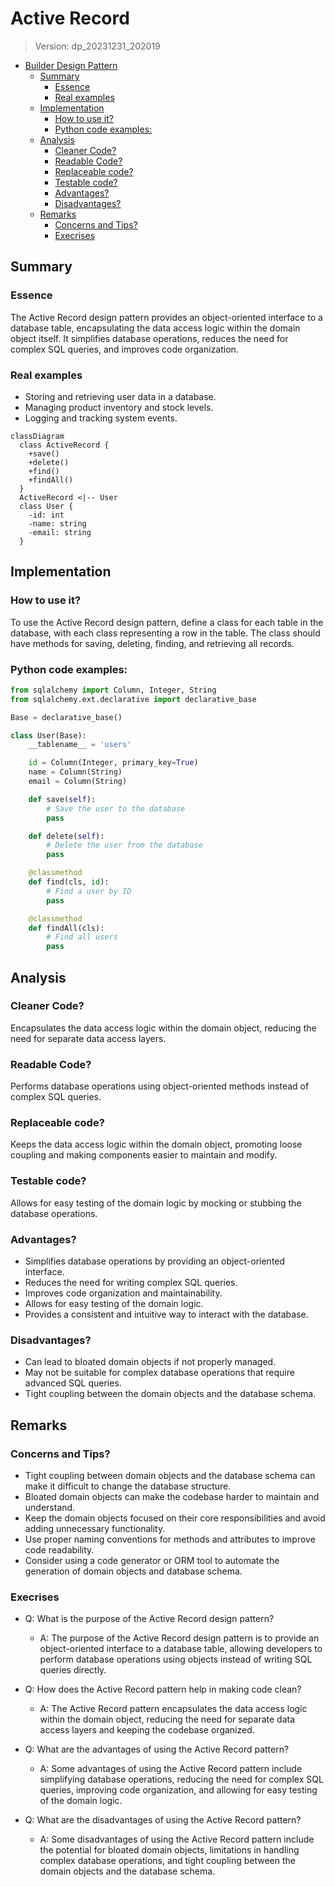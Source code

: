 
# Active Record
> Version: dp_20231231_202019

- [Builder Design Pattern](#builder-design-pattern)
   * [Summary](#summary)
      + [Essence](#essence)
      + [Real examples](#real-examples)
   * [Implementation](#implementation)
      + [How to use it?](#how-to-use-it)
      + [Python code examples:](#python-code-examples)
   * [Analysis](#analysis)
      + [Cleaner Code?](#cleaner-code)
      + [Readable Code?](#readable-code)
      + [Replaceable code?](#replaceable-code)
      + [Testable code?](#testable-code)
      + [Advantages?](#advantages)
      + [Disadvantages?](#disadvantages)
   * [Remarks](#remarks)
      + [Concerns and Tips?](#concerns-and-tips)
      + [Execrises](#execrises)

## Summary

### Essence
The Active Record design pattern provides an object-oriented interface to a database table, encapsulating the data access logic within the domain object itself. It simplifies database operations, reduces the need for complex SQL queries, and improves code organization.

### Real examples

- Storing and retrieving user data in a database.
- Managing product inventory and stock levels.
- Logging and tracking system events.


```mermaid
classDiagram
  class ActiveRecord {
    +save()
    +delete()
    +find()
    +findAll()
  }
  ActiveRecord <|-- User
  class User {
    -id: int
    -name: string
    -email: string
  }
```

## Implementation
### How to use it?
To use the Active Record design pattern, define a class for each table in the database, with each class representing a row in the table. The class should have methods for saving, deleting, finding, and retrieving all records.

### Python code examples:
```python
from sqlalchemy import Column, Integer, String
from sqlalchemy.ext.declarative import declarative_base

Base = declarative_base()

class User(Base):
    __tablename__ = 'users'

    id = Column(Integer, primary_key=True)
    name = Column(String)
    email = Column(String)

    def save(self):
        # Save the user to the database
        pass

    def delete(self):
        # Delete the user from the database
        pass

    @classmethod
    def find(cls, id):
        # Find a user by ID
        pass

    @classmethod
    def findAll(cls):
        # Find all users
        pass
```
   


## Analysis
### Cleaner Code?
Encapsulates the data access logic within the domain object, reducing the need for separate data access layers.

### Readable Code?
Performs database operations using object-oriented methods instead of complex SQL queries.

### Replaceable code?
Keeps the data access logic within the domain object, promoting loose coupling and making components easier to maintain and modify.

### Testable code?
Allows for easy testing of the domain logic by mocking or stubbing the database operations.

### Advantages?

- Simplifies database operations by providing an object-oriented interface.
- Reduces the need for writing complex SQL queries.
- Improves code organization and maintainability.
- Allows for easy testing of the domain logic.
- Provides a consistent and intuitive way to interact with the database.

### Disadvantages?

- Can lead to bloated domain objects if not properly managed.
- May not be suitable for complex database operations that require advanced SQL queries.
- Tight coupling between the domain objects and the database schema.


## Remarks
### Concerns and Tips?

- Tight coupling between domain objects and the database schema can make it difficult to change the database structure.
- Bloated domain objects can make the codebase harder to maintain and understand.
- Keep the domain objects focused on their core responsibilities and avoid adding unnecessary functionality.
- Use proper naming conventions for methods and attributes to improve code readability.
- Consider using a code generator or ORM tool to automate the generation of domain objects and database schema.


### Execrises

- Q: What is the purpose of the Active Record design pattern?

  - A: The purpose of the Active Record design pattern is to provide an object-oriented interface to a database table, allowing developers to perform database operations using objects instead of writing SQL queries directly.
- Q: How does the Active Record pattern help in making code clean?

  - A: The Active Record pattern encapsulates the data access logic within the domain object, reducing the need for separate data access layers and keeping the codebase organized.
- Q: What are the advantages of using the Active Record pattern?

  - A: Some advantages of using the Active Record pattern include simplifying database operations, reducing the need for complex SQL queries, improving code organization, and allowing for easy testing of the domain logic.
- Q: What are the disadvantages of using the Active Record pattern?

  - A: Some disadvantages of using the Active Record pattern include the potential for bloated domain objects, limitations in handling complex database operations, and tight coupling between the domain objects and the database schema.

